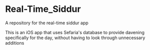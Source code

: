 # Real-Time_Siddur
A repository for the real-time siddur app

This is an iOS app that uses Sefaria's database to provide davening specifically for the day, without having to look through unnecessary additions

